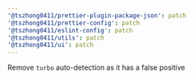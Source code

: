 ```yaml
---
'@tszhong0411/prettier-plugin-package-json': patch
'@tszhong0411/prettier-config': patch
'@tszhong0411/eslint-config': patch
'@tszhong0411/utils': patch
'@tszhong0411/ui': patch
---
```


Remove `turbo` auto-detection as it has a false positive
